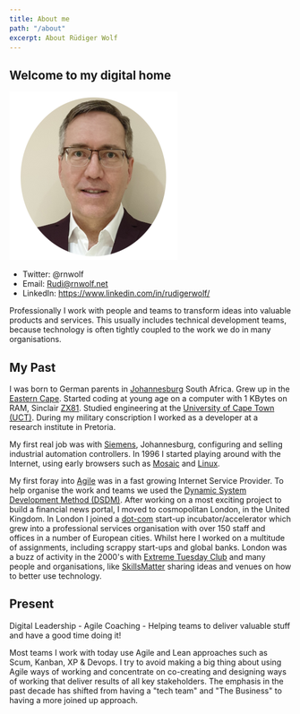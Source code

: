 ```yaml
---
title: About me 
path: "/about"
excerpt: About Rüdiger Wolf
---
```


## Welcome to my digital home

![about photo](./about.png)

- Twitter: @rnwolf
- Email: Rudi@rnwolf.net
- LinkedIn: https://www.linkedin.com/in/rudigerwolf/

Professionally I work with people and teams to transform ideas into valuable products and services. This usually includes technical development teams, because technology is often tightly coupled to the work we do in many organisations.

## My Past

I was born to German parents in [Johannesburg](https://en.wikipedia.org/wiki/Johannesburg) South Africa. Grew up in the [Eastern Cape](https://en.wikipedia.org/wiki/Eastern_Cape).
Started coding at young age on a computer with 1 KBytes on RAM, Sinclair [ZX81](https://en.wikipedia.org/wiki/ZX81).
Studied engineering at the [University of Cape Town (UCT)](https://en.wikipedia.org/wiki/University_of_Cape_Town). During my military conscription I worked as a developer at a research institute in Pretoria.

My first real job was with [Siemens](https://en.wikipedia.org/wiki/Siemens), Johannesburg, configuring and selling industrial automation controllers.
In 1996 I started playing around with the Internet, using early browsers such as [Mosaic](https://en.wikipedia.org/wiki/Mosaic_(web_browser)) and [Linux](https://en.wikipedia.org/wiki/Slackware).

My first foray into [Agile](https://en.wikipedia.org/wiki/Agile_software_development) was in a fast growing Internet Service Provider.  To help organise the work and teams we used the [Dynamic System Development Method (DSDM)](https://en.wikipedia.org/wiki/Dynamic_systems_development_method). After working on a most exciting project to build a financial news portal, I moved to cosmopolitan London, in the United Kingdom. In London I joined a [dot-com](https://en.wikipedia.org/wiki/Dot-com_bubble) start-up incubator/accelerator which grew into a professional services organisation with over 150 staff and offices in a number of European cities. Whilst here I worked on a multitude of assignments, including scrappy start-ups and global banks. London was a buzz of activity in the 2000's with [Extreme Tuesday Club](https://www.meetup.com/eXtreme-Tuesday-Club-XTC/) and many people and organisations, like [SkillsMatter](https://skillsmatter.com/) sharing ideas and venues on how to better use technology.

## Present

Digital Leadership - Agile Coaching - Helping teams to deliver valuable stuff and have a good time doing it!

Most teams I work with today use Agile and Lean approaches such as Scum, Kanban, XP & Devops. I try to avoid making a big thing about using Agile ways of working and concentrate on co-creating and designing ways of working that deliver results of all key stakeholders. The emphasis in the past decade has shifted from having a "tech team" and "The Business" to having a more joined up approach.


